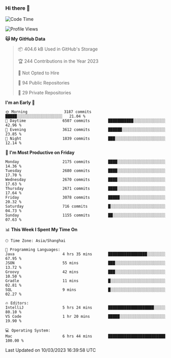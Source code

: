 ### Hi there 👋

<!--
**qbosen/qbosen** is a ✨ _special_ ✨ repository because its `README.md` (this file) appears on your GitHub profile.

Here are some ideas to get you started:

- 🔭 I’m currently working on ...
- 🌱 I’m currently learning ...
- 👯 I’m looking to collaborate on ...
- 🤔 I’m looking for help with ...
- 💬 Ask me about ...
- 📫 How to reach me: ...
- 😄 Pronouns: ...
- ⚡ Fun fact: ...
-->

<!--START_SECTION:waka-->
![Code Time](http://img.shields.io/badge/Code%20Time-1%2C199%20hrs%2014%20mins-blue)

![Profile Views](http://img.shields.io/badge/Profile%20Views-0-blue)

**🐱 My GitHub Data** 

> 📦 404.6 kB Used in GitHub's Storage 
 > 
> 🏆 244 Contributions in the Year 2023
 > 
> 🚫 Not Opted to Hire
 > 
> 📜 94 Public Repositories 
 > 
> 🔑 29 Private Repositories 
 > 
**I'm an Early 🐤** 

```text
🌞 Morning                3187 commits        █████░░░░░░░░░░░░░░░░░░░░   21.04 % 
🌆 Daytime                6507 commits        ███████████░░░░░░░░░░░░░░   42.96 % 
🌃 Evening                3612 commits        ██████░░░░░░░░░░░░░░░░░░░   23.85 % 
🌙 Night                  1839 commits        ███░░░░░░░░░░░░░░░░░░░░░░   12.14 % 
```
📅 **I'm Most Productive on Friday** 

```text
Monday                   2175 commits        ████░░░░░░░░░░░░░░░░░░░░░   14.36 % 
Tuesday                  2680 commits        ████░░░░░░░░░░░░░░░░░░░░░   17.70 % 
Wednesday                2670 commits        ████░░░░░░░░░░░░░░░░░░░░░   17.63 % 
Thursday                 2671 commits        ████░░░░░░░░░░░░░░░░░░░░░   17.64 % 
Friday                   3078 commits        █████░░░░░░░░░░░░░░░░░░░░   20.32 % 
Saturday                 716 commits         █░░░░░░░░░░░░░░░░░░░░░░░░   04.73 % 
Sunday                   1155 commits        ██░░░░░░░░░░░░░░░░░░░░░░░   07.63 % 
```


📊 **This Week I Spent My Time On** 

```text
🕑︎ Time Zone: Asia/Shanghai

💬 Programming Languages: 
Java                     4 hrs 35 mins       █████████████████░░░░░░░░   67.95 % 
JSON                     55 mins             ███░░░░░░░░░░░░░░░░░░░░░░   13.72 % 
Groovy                   42 mins             ███░░░░░░░░░░░░░░░░░░░░░░   10.50 % 
Gradle                   11 mins             █░░░░░░░░░░░░░░░░░░░░░░░░   02.81 % 
SQL                      9 mins              █░░░░░░░░░░░░░░░░░░░░░░░░   02.27 % 

🔥 Editors: 
IntelliJ                 5 hrs 24 mins       ████████████████████░░░░░   80.10 % 
VS Code                  1 hr 20 mins        █████░░░░░░░░░░░░░░░░░░░░   19.90 % 

💻 Operating System: 
Mac                      6 hrs 44 mins       █████████████████████████   100.00 % 
```


 Last Updated on 10/03/2023 16:39:58 UTC
<!--END_SECTION:waka-->
